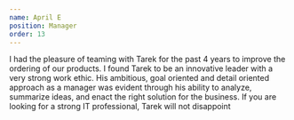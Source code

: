 ```yaml
---
name: April E
position: Manager
order: 13
---
```


I had the pleasure of teaming with Tarek for the past 4 years to improve the ordering of our products. I found Tarek to be an innovative leader with a very strong work ethic. His ambitious, goal oriented and detail oriented approach as a manager was evident through his ability to analyze, summarize ideas, and enact the right solution for the business. If you are looking for a strong IT professional, Tarek will not disappoint
